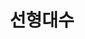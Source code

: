 ---
title: "선형대수"
permalink: /categories/선형대수/
layout: category
author_profile: true
taxonomy: 선형대수
---